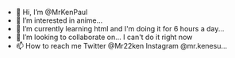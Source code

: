 - 👋 Hi, I’m @MrKenPaul
- 👀 I’m interested in anime...
- 🌱 I’m currently learning html and I'm doing it for 6 hours a day...
- 💞️ I’m looking to collaborate on... I can't do it right now 
- 📫 How to reach me Twitter @Mr22ken Instagram @mr.kenesu...

<!---
MrKenPaul/MrKenPaul is a ✨ special ✨ repository because its `README.md` (this file) appears on your GitHub profile.
You can click the Preview link to take a look at your changes.
--->
